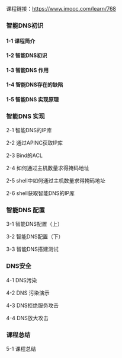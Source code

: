 课程链接：https://www.imooc.com/learn/768

### 智能DNS初识

#### 1-1 课程简介

#### 1-2 智能DNS初识

#### 1-3 智能DNS 作用

#### 1-4 智能DNS存在的缺陷

#### 1-5 智能DNS 实现原理

### 智能DNS 实现

2-1 智能DNS的IP库

2-2 通过APINC获取IP库

2-3 Bind的ACL

2-4 如何通过主机数量求得掩码地址

2-5 shell中如何通过主机数量求得掩码地址

2-6 shell获取智能DNS的IP库

### 智能DNS 配置

3-1 智能DNS配置（上）

3-2 智能DNS配置（下）

3-3 智能DNS搭建测试

### DNS安全

4-1 DNS污染

4-2 DNS 污染演示

4-3 DNS拒绝服务攻击

4-4 DNS放大攻击

### 课程总结

5-1 课程总结

